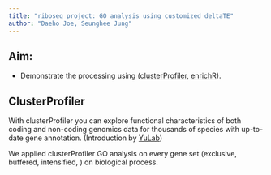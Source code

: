 ```yaml
---
title: "riboseq project: GO analysis using customized deltaTE"
author: "Daeho Joe, Seunghee Jung"
---
```


## Aim:

* Demonstrate the processing using ([clusterProfiler](https://github.com/YuLab-SMU/clusterProfiler), [enrichR](https://maayanlab.cloud/Enrichr/)).


## ClusterProfiler

With clusterProfiler you can explore functional characteristics of both coding and non-coding genomics data for thousands of species with up-to-date gene annotation. (Introduction by [YuLab](https://github.com/YuLab-SMU/clusterProfiler))

We applied clusterProfiler GO analysis on every gene set (exclusive, buffered, intensified, ) on biological process.


